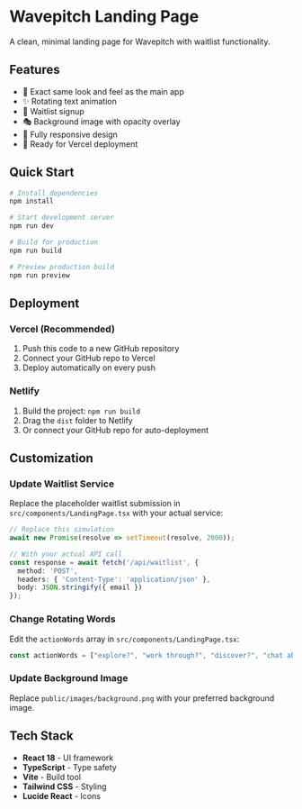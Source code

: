 # Wavepitch Landing Page

A clean, minimal landing page for Wavepitch with waitlist functionality.

## Features

- 🎨 Exact same look and feel as the main app
- ✨ Rotating text animation
- 📧 Waitlist signup
- 🎭 Background image with opacity overlay
- 📱 Fully responsive design
- 🚀 Ready for Vercel deployment

## Quick Start

```bash
# Install dependencies
npm install

# Start development server
npm run dev

# Build for production
npm run build

# Preview production build
npm run preview
```

## Deployment

### Vercel (Recommended)

1. Push this code to a new GitHub repository
2. Connect your GitHub repo to Vercel
3. Deploy automatically on every push

### Netlify

1. Build the project: `npm run build`
2. Drag the `dist` folder to Netlify
3. Or connect your GitHub repo for auto-deployment

## Customization

### Update Waitlist Service

Replace the placeholder waitlist submission in `src/components/LandingPage.tsx` with your actual service:

```typescript
// Replace this simulation
await new Promise(resolve => setTimeout(resolve, 2000));

// With your actual API call
const response = await fetch('/api/waitlist', {
  method: 'POST',
  headers: { 'Content-Type': 'application/json' },
  body: JSON.stringify({ email })
});
```

### Change Rotating Words

Edit the `actionWords` array in `src/components/LandingPage.tsx`:

```typescript
const actionWords = ["explore?", "work through?", "discover?", "chat about?", "discuss?", "problem solve?", "brainstorm?"];
```

### Update Background Image

Replace `public/images/background.png` with your preferred background image.

## Tech Stack

- **React 18** - UI framework
- **TypeScript** - Type safety
- **Vite** - Build tool
- **Tailwind CSS** - Styling
- **Lucide React** - Icons